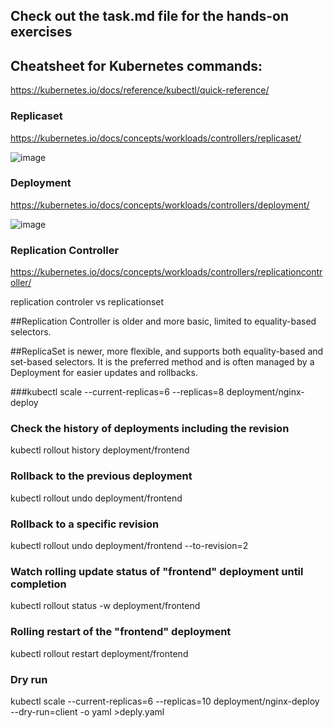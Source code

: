 ## Check out the task.md file for the hands-on exercises

## Cheatsheet for Kubernetes commands:
https://kubernetes.io/docs/reference/kubectl/quick-reference/

### Replicaset
https://kubernetes.io/docs/concepts/workloads/controllers/replicaset/

![image](https://github.com/piyushsachdeva/CKA-2024/assets/40286378/3e9792d4-1127-44b4-a6ec-cdc2a82219e3)


### Deployment
https://kubernetes.io/docs/concepts/workloads/controllers/deployment/

![image](https://github.com/piyushsachdeva/CKA-2024/assets/40286378/b888d272-c623-4a00-8381-45c25ce9d9c0)


### Replication Controller
https://kubernetes.io/docs/concepts/workloads/controllers/replicationcontroller/

replication controler vs replicationset

##Replication Controller is older and more basic, limited to equality-based selectors.

##ReplicaSet is newer, more flexible, and supports both equality-based and set-based selectors. It is the preferred method and is often managed by a Deployment for easier updates and rollbacks.


###kubectl scale --current-replicas=6 --replicas=8 deployment/nginx-deploy 

### Check the history of deployments including the revision
kubectl rollout history deployment/frontend  

### Rollback to the previous deployment
kubectl rollout undo deployment/frontend  

### Rollback to a specific revision
kubectl rollout undo deployment/frontend --to-revision=2

### Watch rolling update status of "frontend" deployment until completion
kubectl rollout status -w deployment/frontend   

### Rolling restart of the "frontend" deployment
kubectl rollout restart deployment/frontend  

### Dry run
kubectl scale --current-replicas=6 --replicas=10 deployment/nginx-deploy --dry-run=client -o yaml >deply.yaml
